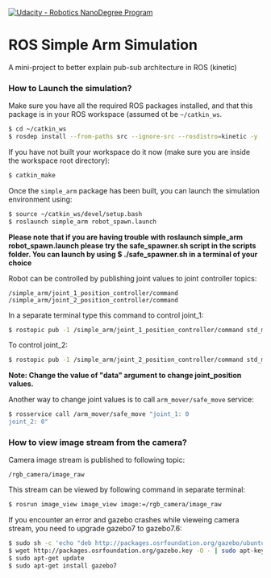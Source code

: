 [![Udacity - Robotics NanoDegree Program](https://s3-us-west-1.amazonaws.com/udacity-robotics/Extra+Images/RoboND_flag.png)](https://www.udacity.com/robotics)

# ROS Simple Arm Simulation

A mini-project to better explain pub-sub architecture in ROS (kinetic)

### How to Launch the simulation?
Make sure you have all the required ROS packages installed, and that this package is in your ROS workspace (assumed ot be `~/catkin_ws`.

```sh
$ cd ~/catkin_ws
$ rosdep install --from-paths src --ignore-src --rosdistro=kinetic -y
```

If you have not built your workspace do it now (make sure you are inside the workspace root  directory):
```sh
$ catkin_make
```

Once the `simple_arm` package has been built, you can launch the simulation environment using:

```sh
$ source ~/catkin_ws/devel/setup.bash
$ roslaunch simple_arm robot_spawn.launch
```
**Please note that if you are having trouble with roslaunch simple_arm robot_spawn.launch please try the safe_spawner.sh script in the scripts folder. You can launch by using $ ./safe_spawner.sh in a terminal of your choice**


Robot can be controlled by publishing joint values to joint controller topics:

```
/simple_arm/joint_1_position_controller/command
/simple_arm/joint_2_position_controller/command
```
In a separate terminal type this command to control joint_1:
```sh
$ rostopic pub -1 /simple_arm/joint_1_position_controller/command std_msgs/Float64 "data: 1.5"
```

To control joint_2:
```sh
$ rostopic pub -1 /simple_arm/joint_2_position_controller/command std_msgs/Float64 "data: 1.5"
```

**Note: Change the value of "data" argument to change joint_position values.**

Another way to change joint values is to call `arm_mover/safe_move` service:

```sh
$ rosservice call /arm_mover/safe_move "joint_1: 0 
joint_2: 0"
```

### How to view image stream from the camera?

Camera image stream is published to following topic:
```
/rgb_camera/image_raw
```

This stream can be viewed by following command in separate terminal:
```sh
$ rosrun image_view image_view image:=/rgb_camera/image_raw
```

If you encounter an error and gazebo crashes while vieweing camera stream, you need to upgrade gazebo7 to gazebo7.6:
```sh
$ sudo sh -c 'echo "deb http://packages.osrfoundation.org/gazebo/ubuntu-stable `lsb_release -cs` main" > /etc/apt/sources.list.d/gazebo-stable.list'
$ wget http://packages.osrfoundation.org/gazebo.key -O - | sudo apt-key add -
$ sudo apt-get update
$ sudo apt-get install gazebo7
```
